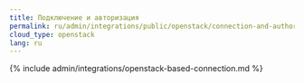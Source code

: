 ```yaml
---
title: Подключение и авторизация
permalink: ru/admin/integrations/public/openstack/сonnection-and-authorization.html
cloud_type: openstack
lang: ru
---
```


{% include admin/integrations/openstack-based-connection.md %}
